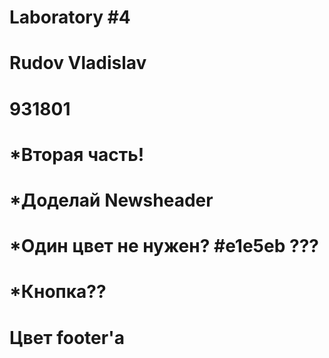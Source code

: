 # Laboratory #4
# Rudov Vladislav
# 931801

# *Вторая часть!
# *Доделай Newsheader
# *Один цвет не нужен? #e1e5eb ???
# *Кнопка??
# Цвет footer'a
